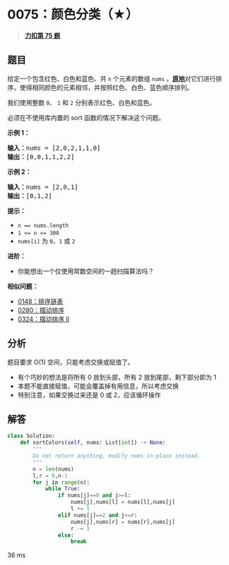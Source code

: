 # 0075：颜色分类（★）


> <u>**[力扣第 75 题](https://leetcode.cn/problems/sort-colors/)**</u>

## 题目

<p>给定一个包含红色、白色和蓝色、共 <code>n</code><em> </em>个元素的数组<meta charset="UTF-8" /> <code>nums</code> ，<strong><a href="https://baike.baidu.com/item/%E5%8E%9F%E5%9C%B0%E7%AE%97%E6%B3%95" target="_blank">原地</a></strong>对它们进行排序，使得相同颜色的元素相邻，并按照红色、白色、蓝色顺序排列。</p>

<p>我们使用整数 <code>0</code>、 <code>1</code> 和 <code>2</code> 分别表示红色、白色和蓝色。</p>

<ul>
</ul>

<p>必须在不使用库内置的 sort 函数的情况下解决这个问题。</p>



<p><strong>示例 1：</strong></p>

<pre>
<strong>输入：</strong>nums = [2,0,2,1,1,0]
<strong>输出：</strong>[0,0,1,1,2,2]
</pre>

<p><strong>示例 2：</strong></p>

<pre>
<strong>输入：</strong>nums = [2,0,1]
<strong>输出：</strong>[0,1,2]
</pre>



<p><strong>提示：</strong></p>

<ul>
<li><code>n == nums.length</code></li>
<li><code>1 &lt;= n &lt;= 300</code></li>
<li><code>nums[i]</code> 为 <code>0</code>、<code>1</code> 或 <code>2</code></li>
</ul>



<p><strong>进阶：</strong></p>

<ul>
<li>你能想出一个仅使用常数空间的一趟扫描算法吗？</li>
</ul>


**相似问题：**
- [0148：排序链表](/leetcode/0148)
- [0280：摆动排序](/leetcode/0280)
- [0324：摆动排序 II](/leetcode/0324)


## 分析


题目要求 O(1) 空间，只能考虑交换或赋值了。
- 有个巧妙的想法是将所有 0 放到头部，所有 2 放到尾部，剩下部分即为 1
- 本题不能直接赋值，可能会覆盖掉有用信息，所以考虑交换
- 特别注意，如果交换过来还是 0 或 2，应该循环操作

## 解答
```python
class Solution:
    def sortColors(self, nums: List[int]) -> None:
        """
        Do not return anything, modify nums in-place instead.
        """
        n = len(nums)
        l,r = 0,n-1
        for j in range(n):
            while True:
                if nums[j]==0 and j>=l:
                    nums[j],nums[l] = nums[l],nums[j]
                    l += 1
                elif nums[j]==2 and j<=r:
                    nums[j],nums[r] = nums[r],nums[j]
                    r -= 1
                else:
                    break
```
36 ms
